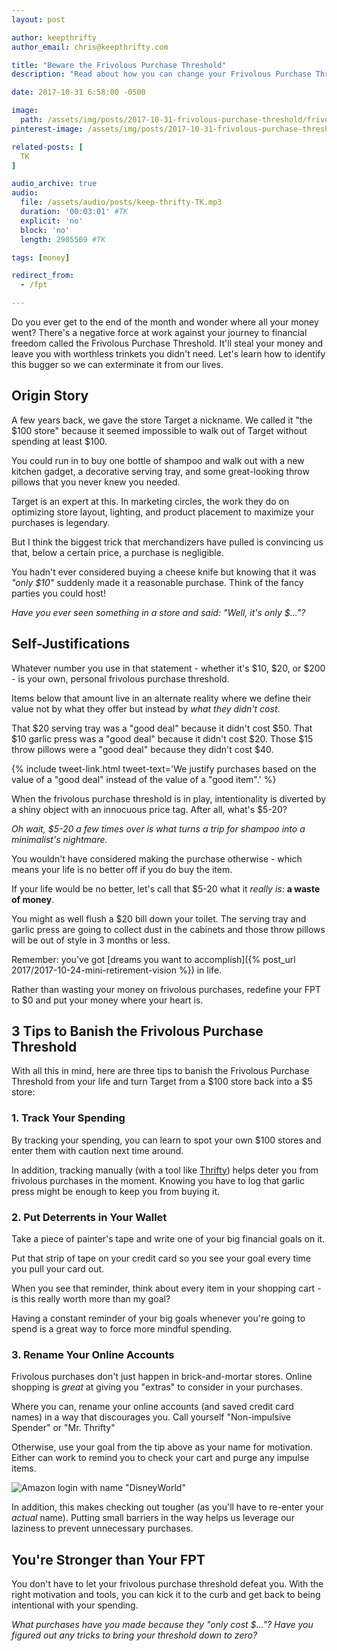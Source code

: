 ```yaml
---
layout: post

author: keepthrifty
author_email: chris@keepthrifty.com

title: "Beware the Frivolous Purchase Threshold"
description: "Read about how you can change your Frivolous Purchase Threshold to $0"

date: 2017-10-31 6:58:00 -0500

image:
  path: /assets/img/posts/2017-10-31-frivolous-purchase-threshold/frivolous-purchase-threshold.jpg
pinterest-image: /assets/img/posts/2017-10-31-frivolous-purchase-threshold/frivolous-purchase-threshold

related-posts: [
  TK
]

audio_archive: true
audio:
  file: /assets/audio/posts/keep-thrifty-TK.mp3
  duration: '00:03:01' #TK
  explicit: 'no'
  block: 'no'
  length: 2905569 #TK

tags: [money]

redirect_from:
  - /fpt

---
```


Do you ever get to the end of the month and wonder where all your money went? There's a negative force at work against your journey to financial freedom called the Frivolous Purchase Threshold. It'll steal your money and leave you with worthless trinkets you didn't need. Let's learn how to identify this bugger so we can exterminate it from our lives.

## Origin Story

A few years back, we gave the store Target a nickname. We called it "the $100 store" because it seemed impossible to walk out of Target without spending at least $100.

You could run in to buy one bottle of shampoo and walk out with a new kitchen gadget, a decorative serving tray, and some great-looking throw pillows that you never knew you needed.

Target is an expert at this. In marketing circles, the work they do on optimizing store layout, lighting, and product placement to maximize your purchases is legendary.

But I think the biggest trick that merchandizers have pulled is convincing us that, below a certain price, a purchase is negligible.

You hadn't ever considered buying a cheese knife but knowing that it was _"only $10"_ suddenly made it a reasonable purchase. Think of the fancy parties you could host!

_Have you ever seen something in a store and said: "Well, it's only $..."?_

## Self-Justifications

Whatever number you use in that statement - whether it's $10, $20, or $200 - is your own, personal frivolous purchase threshold.

Items below that amount live in an alternate reality where we define their value not by what they offer but instead by _what they didn't cost_.

That $20 serving tray was a "good deal" because it didn't cost $50. That $10 garlic press was a "good deal" because it didn't cost $20. Those $15 throw pillows were a "good deal" because they didn't cost $40.

{% include tweet-link.html tweet-text='We justify purchases based on the value of a "good deal" instead of the value of a "good item".' %}

When the frivolous purchase threshold is in play, intentionality is diverted by a shiny object with an innocuous price tag. After all, what's $5-20?

_Oh wait, $5-20 a few times over is what turns a trip for shampoo into a minimalist's nightmare._

You wouldn't have considered making the purchase otherwise - which means your life is no better off if you do buy the item.

If your life would be no better, let's call that $5-20 what it _really is_: __a waste of money__.

You might as well flush a $20 bill down your toilet. The serving tray and garlic press are going to collect dust in the cabinets and those throw pillows will be out of style in 3 months or less.

Remember: you've got [dreams you want to accomplish]({% post_url 2017/2017-10-24-mini-retirement-vision %}) in life.

Rather than wasting your money on frivolous purchases, redefine your FPT to $0 and put your money where your heart is.

## 3 Tips to Banish the Frivolous Purchase Threshold

With all this in mind, here are three tips to banish the Frivolous Purchase Threshold from your life and turn Target from a $100 store back into a $5 store:

### 1. Track Your Spending

By tracking your spending, you can learn to spot your own $100 stores and enter them with caution next time around.

In addition, tracking manually (with a tool like [Thrifty](https://thrifty.keepthrifty.com)) helps deter you from frivolous purchases in the moment. Knowing you have to log that garlic press might be enough to keep you from buying it.

### 2. Put Deterrents in Your Wallet

Take a piece of painter's tape and write one of your big financial goals on it.

Put that strip of tape on your credit card so you see your goal every time you pull your card out.

When you see that reminder, think about every item in your shopping cart - is this really worth more than my goal?

Having a constant reminder of your big goals whenever you're going to spend is a great way to force more mindful spending.

### 3. Rename Your Online Accounts

Frivolous purchases don't just happen in brick-and-mortar stores. Online shopping is _great_ at giving you "extras" to consider in your purchases.

Where you can, rename your online accounts (and saved credit card names) in a way that discourages you. Call yourself "Non-impulsive Spender" or "Mr. Thrifty"

Otherwise, use your goal from the tip above as your name for motivation. Either can work to remind you to check your cart and purge any impulse items.

![Amazon login with name "DisneyWorld"]({{site.url}}/assets/img/posts/2017-10-31-frivolous-purchase-threshold/non-frivolous-account.png)

In addition, this makes checking out tougher (as you'll have to re-enter your _actual_ name). Putting small barriers in the way helps us leverage our laziness to prevent unnecessary purchases.

## You're Stronger than Your FPT

You don't have to let your frivolous purchase threshold defeat you. With the right motivation and tools, you can kick it to the curb and get back to being intentional with your spending.

_What purchases have you made because they "only cost $..."? Have you figured out any tricks to bring your threshold down to zero?_
